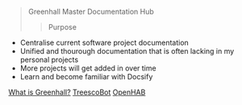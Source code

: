 >Greenhall Master Documentation Hub
>>Purpose

- Centralise current software project documentation
- Unified and thourough documentation that is often lacking in my personal projects
- More projects will get added in over time
- Learn and become familiar with Docsify


[What is Greenhall?](/about)
[TreescoBot](/treescobot/)
[OpenHAB](/openhabian/)

<!-- background image
![](_media/bg.png) -->